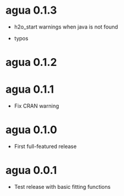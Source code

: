 # agua 0.1.3

* h2o_start warnings when java is not found

* typos

# agua 0.1.2

# agua 0.1.1

* Fix CRAN warning

# agua 0.1.0

* First full-featured release

# agua 0.0.1

* Test release with basic fitting functions
